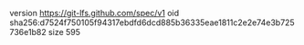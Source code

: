 version https://git-lfs.github.com/spec/v1
oid sha256:d7524f750105f94317ebdfd6dcd885b36335eae1811c2e2e74e3b725736e1b82
size 595
